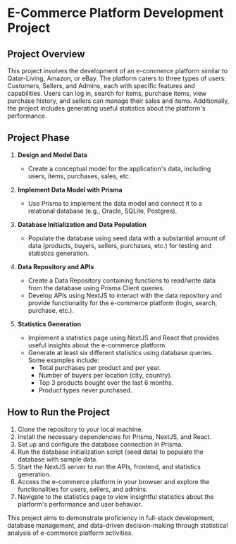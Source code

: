 # E-Commerce Platform Development Project

## Project Overview
This project involves the development of an e-commerce platform similar to Qatar-Living, Amazon, or eBay. The platform caters to three types of users: Customers, Sellers, and Admins, each with specific features and capabilities. Users can log in, search for items, purchase items, view purchase history, and sellers can manage their sales and items. Additionally, the project includes generating useful statistics about the platform's performance.

## Project Phase

1. **Design and Model Data**
   - Create a conceptual model for the application's data, including users, items, purchases, sales, etc.

2. **Implement Data Model with Prisma**
   - Use Prisma to implement the data model and connect it to a relational database (e.g., Oracle, SQLite, Postgres).

3. **Database Initialization and Data Population**
   - Populate the database using seed data with a substantial amount of data (products, buyers, sellers, purchases, etc.) for testing and statistics generation.

4. **Data Repository and APIs**
   - Create a Data Repository containing functions to read/write data from the database using Prisma Client queries.
   - Develop APIs using NextJS to interact with the data repository and provide functionality for the e-commerce platform (login, search, purchase, etc.).

5. **Statistics Generation**
   - Implement a statistics page using NextJS and React that provides useful insights about the e-commerce platform.
   - Generate at least six different statistics using database queries. Some examples include:
     - Total purchases per product and per year.
     - Number of buyers per location (city, country).
     - Top 3 products bought over the last 6 months.
     - Product types never purchased.

## How to Run the Project

1. Clone the repository to your local machine.
2. Install the necessary dependencies for Prisma, NextJS, and React.
3. Set up and configure the database connection in Prisma.
4. Run the database initialization script (seed data) to populate the database with sample data.
5. Start the NextJS server to run the APIs, frontend, and statistics generation.
6. Access the e-commerce platform in your browser and explore the functionalities for users, sellers, and admins.
7. Navigate to the statistics page to view insightful statistics about the platform's performance and user behavior.

This project aims to demonstrate proficiency in full-stack development, database management, and data-driven decision-making through statistical analysis of e-commerce platform activities.
